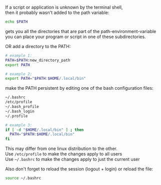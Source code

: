 If a script or application is unknown by the terminal shell,  
then it probably wasn't added to the path variable:
```bash
echo $PATH
```
gets you all the directories that are part of the path-environment-variable  
you can place your program or script in one of these subdirectories.  

OR add a directory to the PATH:
```bash
# example 1:
PATH=$PATH:new_directory_path
export PATH

# example 2:
export PATH="$PATH:$HOME/.local/bin"
```

make the PATH persistent by editing one of the bash configuration files:
```bash
~/.bashrc
/etc/profile
~/.bash_profile
~/.bash_login
~/.profile

# example 3:
if [ -d "$HOME/.local/bin" ] ; then
  PATH="$PATH:$HOME/.local/bin"
fi
```
This may differ from one linux distribution to the other.  
Use `/etc/profile` to make the changes apply to all users  
Use `~/.bashrc` to make the changes apply to just the current user  

Also don't forget to reload the session (logout + login) or reload the file:
```bash
source ~/.bashrc
```

